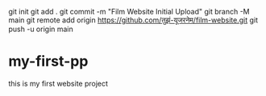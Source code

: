 git init
git add .
git commit -m "Film Website Initial Upload"
git branch -M main
git remote add origin https://github.com/तुझं-यूजरनेम/film-website.git
git push -u origin main
# my-first-pp
this is my first  website project
